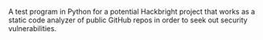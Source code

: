 A test program in Python for a potential Hackbright project that works as a static code analyzer of public GitHub repos in order to seek out security vulnerabilities.
